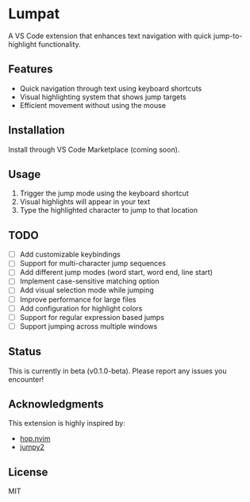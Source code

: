 # Lumpat

A VS Code extension that enhances text navigation with quick jump-to-highlight functionality.

## Features

- Quick navigation through text using keyboard shortcuts
- Visual highlighting system that shows jump targets
- Efficient movement without using the mouse

## Installation

Install through VS Code Marketplace (coming soon).

## Usage

1. Trigger the jump mode using the keyboard shortcut
2. Visual highlights will appear in your text
3. Type the highlighted character to jump to that location

## TODO

- [ ] Add customizable keybindings
- [ ] Support for multi-character jump sequences
- [ ] Add different jump modes (word start, word end, line start)
- [ ] Implement case-sensitive matching option
- [ ] Add visual selection mode while jumping
- [ ] Improve performance for large files
- [ ] Add configuration for highlight colors
- [ ] Support for regular expression based jumps
- [ ] Support jumping across multiple windows

## Status

This is currently in beta (v0.1.0-beta). Please report any issues you encounter!

## Acknowledgments

This extension is highly inspired by:
- [hop.nvim](https://github.com/hadronized/hop.nvim)
- [jumpy2](https://github.com/DavidLGoldberg/jumpy2)

## License

MIT
